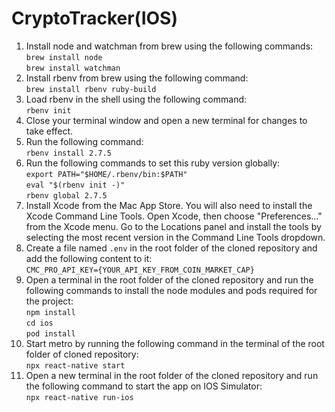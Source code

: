 # CryptoTracker(IOS)
1. Install node and watchman from brew using the following commands:\
`brew install node`\
`brew install watchman`
2. Install rbenv from brew using the following command:\
`brew install rbenv ruby-build`
3. Load rbenv in the shell using the following command:\
`rbenv init`
4. Close your terminal window and open a new terminal for changes to take effect.
5. Run the following command:\
`rbenv install 2.7.5`
6. Run the following commands to set this ruby version globally:\
`export PATH="$HOME/.rbenv/bin:$PATH"`\
`eval "$(rbenv init -)"`\
`rbenv global 2.7.5`
7. Install Xcode from the Mac App Store. You will also need to install the Xcode Command Line Tools. Open Xcode, then choose "Preferences..." from the Xcode menu. Go to the Locations panel and install the tools by selecting the most recent version in the Command Line Tools dropdown.
8. Create a file named `.env` in the root folder of the cloned repository and add the following content to it:\
`CMC_PRO_API_KEY={YOUR_API_KEY_FROM_COIN_MARKET_CAP}`
9. Open a terminal in the root folder of the cloned repository and run the following commands to install the node modules and pods required for the project:\
`npm install`\
`cd ios`\
`pod install`
9. Start metro by running the following command in the terminal of the root folder of cloned repository:\
`npx react-native start`
10. Open a new terminal in the root folder of the cloned repository and run the following command to start the app on IOS Simulator:\
`npx react-native run-ios`
